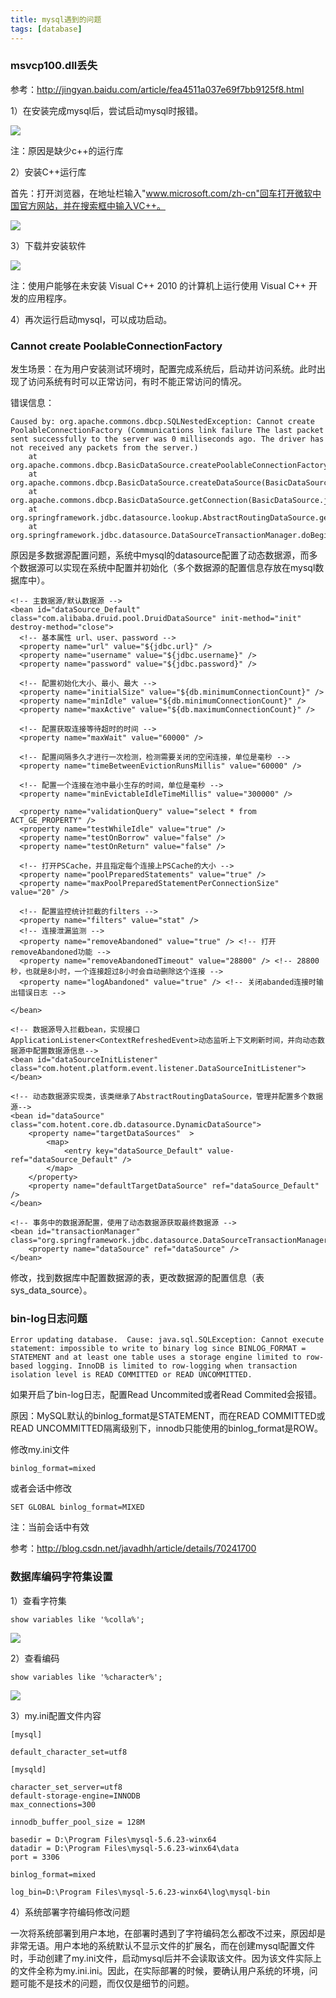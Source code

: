 ```yaml
---
title: mysql遇到的问题
tags: [database]
---
```


### msvcp100.dll丢失

参考：http://jingyan.baidu.com/article/fea4511a037e69f7bb9125f8.html

1）在安装完成mysql后，尝试启动mysql时报错。

![](/images/database/mysql/msvcp100.png)

注：原因是缺少c++的运行库

2）安装C++运行库

首先：打开浏览器，在地址栏输入"www.microsoft.com/zh-cn"回车打开微软中国官方网站，并在搜索框中输入VC++。

![](/images/database/mysql/vc++lib.png)

3）下载并安装软件

![](/images/database/mysql/vc++software.png)

注：使用户能够在未安装 Visual C++ 2010 的计算机上运行使用 Visual C++ 开发的应用程序。

4）再次运行启动mysql，可以成功启动。

### Cannot create PoolableConnectionFactory

发生场景：在为用户安装测试环境时，配置完成系统后，启动并访问系统。此时出现了访问系统有时可以正常访问，有时不能正常访问的情况。

错误信息：

```
Caused by: org.apache.commons.dbcp.SQLNestedException: Cannot create PoolableConnectionFactory (Communications link failure The last packet sent successfully to the server was 0 milliseconds ago. The driver has not received any packets from the server.)
    at org.apache.commons.dbcp.BasicDataSource.createPoolableConnectionFactory(BasicDataSource.java:1549)
    at org.apache.commons.dbcp.BasicDataSource.createDataSource(BasicDataSource.java:1388)
    at org.apache.commons.dbcp.BasicDataSource.getConnection(BasicDataSource.java:1044)
    at org.springframework.jdbc.datasource.lookup.AbstractRoutingDataSource.getConnection(AbstractRoutingDataSource.java:148)
    at org.springframework.jdbc.datasource.DataSourceTransactionManager.doBegin(DataSourceTransactionManager.java:202)
```

原因是多数据源配置问题，系统中mysql的datasource配置了动态数据源，而多个数据源可以实现在系统中配置并初始化（多个数据源的配置信息存放在mysql数据库中）。

```
<!-- 主数据源/默认数据源 -->
<bean id="dataSource_Default" class="com.alibaba.druid.pool.DruidDataSource" init-method="init" destroy-method="close"> 
  <!-- 基本属性 url、user、password -->
  <property name="url" value="${jdbc.url}" />
  <property name="username" value="${jdbc.username}" />
  <property name="password" value="${jdbc.password}" />

  <!-- 配置初始化大小、最小、最大 -->
  <property name="initialSize" value="${db.minimumConnectionCount}" />
  <property name="minIdle" value="${db.minimumConnectionCount}" /> 
  <property name="maxActive" value="${db.maximumConnectionCount}" />

  <!-- 配置获取连接等待超时的时间 -->
  <property name="maxWait" value="60000" />

  <!-- 配置间隔多久才进行一次检测，检测需要关闭的空闲连接，单位是毫秒 -->
  <property name="timeBetweenEvictionRunsMillis" value="60000" />

  <!-- 配置一个连接在池中最小生存的时间，单位是毫秒 -->
  <property name="minEvictableIdleTimeMillis" value="300000" />

  <property name="validationQuery" value="select * from ACT_GE_PROPERTY" />
  <property name="testWhileIdle" value="true" />
  <property name="testOnBorrow" value="false" />
  <property name="testOnReturn" value="false" />

  <!-- 打开PSCache，并且指定每个连接上PSCache的大小 -->
  <property name="poolPreparedStatements" value="true" />
  <property name="maxPoolPreparedStatementPerConnectionSize" value="20" />

  <!-- 配置监控统计拦截的filters -->
  <property name="filters" value="stat" /> 
  <!-- 连接泄漏监测 -->
  <property name="removeAbandoned" value="true" /> <!-- 打开removeAbandoned功能 -->
  <property name="removeAbandonedTimeout" value="28800" /> <!-- 28800秒，也就是8小时，一个连接超过8小时会自动删除这个连接 -->
  <property name="logAbandoned" value="true" /> <!-- 关闭abanded连接时输出错误日志 -->
  
</bean>

<!-- 数据源导入拦截bean，实现接口ApplicationListener<ContextRefreshedEvent>动态监听上下文刷新时间，并向动态数据源中配置数据源信息-->
<bean id="dataSourceInitListener" class="com.hotent.platform.event.listener.DataSourceInitListener"></bean>

<!-- 动态数据源实现类，该类继承了AbstractRoutingDataSource，管理并配置多个数据源-->
<bean id="dataSource" class="com.hotent.core.db.datasource.DynamicDataSource">
    <property name="targetDataSources"  >
        <map>
            <entry key="dataSource_Default" value-ref="dataSource_Default" />
        </map>
    </property>
    <property name="defaultTargetDataSource" ref="dataSource_Default" />
</bean>

<!-- 事务中的数据源配置，使用了动态数据源获取最终数据源 -->
<bean id="transactionManager" class="org.springframework.jdbc.datasource.DataSourceTransactionManager">
    <property name="dataSource" ref="dataSource" />
</bean>
```

修改，找到数据库中配置数据源的表，更改数据源的配置信息（表sys_data_source）。

### bin-log日志问题

```
Error updating database.  Cause: java.sql.SQLException: Cannot execute statement: impossible to write to binary log since BINLOG_FORMAT = STATEMENT and at least one table uses a storage engine limited to row-based logging. InnoDB is limited to row-logging when transaction isolation level is READ COMMITTED or READ UNCOMMITTED.
```

如果开启了bin-log日志，配置Read Uncommited或者Read Commited会报错。

原因：MySQL默认的binlog_format是STATEMENT，而在READ COMMITTED或READ UNCOMMITTED隔离级别下，innodb只能使用的binlog_format是ROW。

修改my.ini文件

```
binlog_format=mixed
```

或者会话中修改

```
SET GLOBAL binlog_format=MIXED
```

注：当前会话中有效

参考：http://blog.csdn.net/javadhh/article/details/70241700

### 数据库编码字符集设置

1）查看字符集

```
show variables like '%colla%';
```

![](/images/database/mysql/mysql-character-collation.png)

2）查看编码

```
show variables like '%character%';
```

![](/images/database/mysql/mysql-character-show.png)

3）my.ini配置文件内容

```
[mysql]

default_character_set=utf8

[mysqld]

character_set_server=utf8
default-storage-engine=INNODB
max_connections=300

innodb_buffer_pool_size = 128M

basedir = D:\Program Files\mysql-5.6.23-winx64
datadir = D:\Program Files\mysql-5.6.23-winx64\data
port = 3306

binlog_format=mixed

log_bin=D:\Program Files\mysql-5.6.23-winx64\log\mysql-bin
```

4）系统部署字符编码修改问题

一次将系统部署到用户本地，在部署时遇到了字符编码怎么都改不过来，原因却是非常无语。用户本地的系统默认不显示文件的扩展名，而在创建mysql配置文件时，手动创建了my.ini文件，启动mysql后并不会读取该文件。因为该文件实际上的文件全称为my.ini.ini。因此，在实际部署的时候，要确认用户系统的环境，问题可能不是技术的问题，而仅仅是细节的问题。